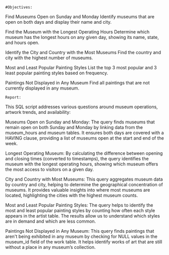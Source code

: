     #Objectives:

Find Museums Open on Sunday and Monday
Identify museums that are open on both days and display their name and city.

Find the Museum with the Longest Operating Hours
Determine which museum has the longest hours on any given day, showing its name, state, and hours open.

Identify the City and Country with the Most Museums
Find the country and city with the highest number of museums.

Most and Least Popular Painting Styles
List the top 3 most popular and 3 least popular painting styles based on frequency.

Paintings Not Displayed in Any Museum
Find all paintings that are not currently displayed in any museum.

    
    Report:
This SQL script addresses various questions around museum operations, artwork trends, and availability:

Museums Open on Sunday and Monday:
The query finds museums that remain open on both Sunday and Monday by linking data from the museum_hours and museum tables. It ensures both days are covered with a HAVING clause, providing a list of museums open at the start and end of the week.

Longest Operating Museum:
By calculating the difference between opening and closing times (converted to timestamps), the query identifies the museum with the longest operating hours, showing which museum offers the most access to visitors on a given day.

City and Country with Most Museums:
This query aggregates museum data by country and city, helping to determine the geographical concentration of museums. It provides valuable insights into where most museums are located, highlighting the cities with the highest museum counts.

Most and Least Popular Painting Styles:
The query helps to identify the most and least popular painting styles by counting how often each style appears in the artist table. The results allow us to understand which styles are in demand and which are less common.

Paintings Not Displayed in Any Museum:
This query finds paintings that aren't being exhibited in any museum by checking for NULL values in the museum_id field of the work table. It helps identify works of art that are still without a place in any museum’s collection.
